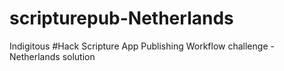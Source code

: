 # scripturepub-Netherlands
Indigitous #Hack Scripture App Publishing Workflow challenge - Netherlands solution
